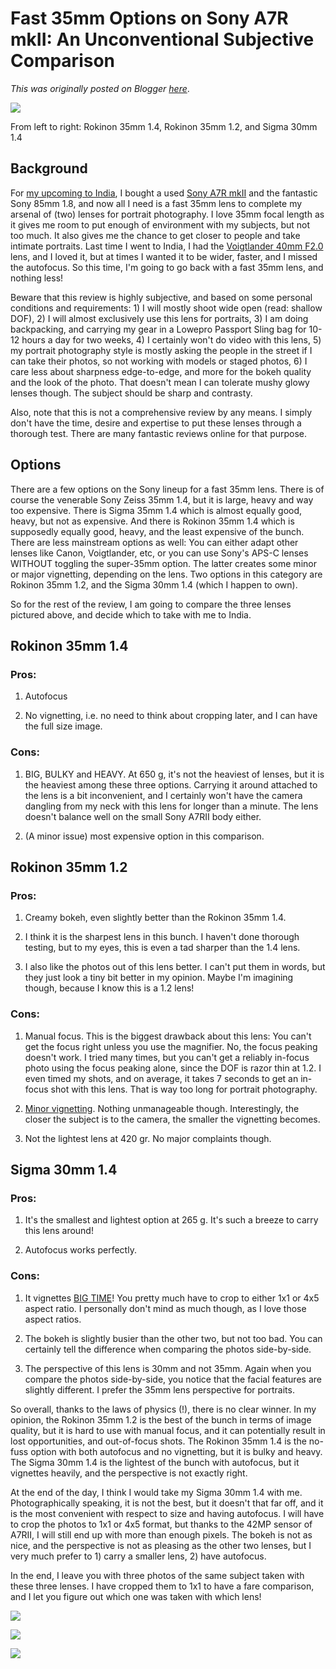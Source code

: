 # Fast 35mm Options on Sony A7R mkII: An Unconventional Subjective Comparison

*This was originally posted on Blogger [here](https://photopensieve.blogspot.com/2018/10/fast-35mm-options-on-sony-a7r-mkii.html)*.

![](https://blogger.googleusercontent.com/img/b/R29vZ2xl/AVvXsEjVotHkCqN-qGvs8OwrGq-RGKyq-EkNe_srOGucJuSgVkx7rtas5CRQggKmBZCatIYqlIMB3vI3VXxqU4Y2EEm2rAmKVUYIFuy6e-IxO_ofr14GVKNRg42unxaHGt8pGwZEAzTvXNYvuXbO/s640/IMG_4217.JPG)

From left to right: Rokinon 35mm 1.4, Rokinon 35mm 1.2, and Sigma 30mm 1.4


## Background

For [my upcoming to India](https://photopensieve.blogspot.com/2018/09/were-going-back-to-india.html), I bought a used [Sony A7R mkII](https://photopensieve.blogspot.com/2018/09/gear-update.html) and the fantastic Sony 85mm 1.8, and now all I need is a fast 35mm lens to complete my arsenal of (two) lenses for portrait photography. I love 35mm focal length as it gives me room to put enough of environment with my subjects, but not too much. It also gives me the chance to get closer to people and take intimate portraits. Last time I went to India, I had the [Voigtlander 40mm F2.0](https://www.flickr.com/photos/8413680@N08/sets/72157702187722144) lens, and I loved it, but at times I wanted it to be wider, faster, and I missed the autofocus. So this time, I'm going to go back with a fast 35mm lens, and nothing less!

Beware that this review is highly subjective, and based on some personal conditions and requirements: 1) I will mostly shoot wide open (read: shallow DOF), 2) I will almost exclusively use this lens for portraits, 3) I am doing backpacking, and carrying my gear in a Lowepro Passport Sling bag for 10-12 hours a day for two weeks, 4) I certainly won't do video with this lens, 5) my portrait photography style is mostly asking the people in the street if I can take their photos, so not working with models or staged photos, 6) I care less about sharpness edge-to-edge, and more for the bokeh quality and the look of the photo. That doesn't mean I can tolerate mushy glowy lenses though. The subject should be sharp and contrasty.

Also, note that this is not a comprehensive review by any means. I simply don't have the time, desire and expertise to put these lenses through a thorough test. There are many fantastic reviews online for that purpose.


## Options

There are a few options on the Sony lineup for a fast 35mm lens. There is of course the venerable Sony Zeiss 35mm 1.4, but it is large, heavy and way too expensive. There is Sigma 35mm 1.4 which is almost equally good, heavy, but not as expensive. And there is Rokinon 35mm 1.4 which is supposedly equally good, heavy, and the least expensive of the bunch. There are less mainstream options as well: You can either adapt other lenses like Canon, Voigtlander, etc, or you can use Sony's APS-C lenses WITHOUT toggling the super-35mm option. The latter creates some minor or major vignetting, depending on the lens. Two options in this category are Rokinon 35mm 1.2, and the Sigma 30mm 1.4 (which I happen to own). 

So for the rest of the review, I am going to compare the three lenses pictured above, and decide which to take with me to India.


## Rokinon 35mm 1.4

### Pros:

1. Autofocus

2. No vignetting, i.e. no need to think about cropping later, and I can have the full size image.

### Cons:

1. BIG, BULKY and HEAVY. At 650 g, it's not the heaviest of lenses, but it is the heaviest among these three options. Carrying it around attached to the lens is a bit inconvenient, and I certainly won't have the camera dangling from my neck with this lens for longer than a minute. The lens doesn't balance well on the small Sony A7RII body either.

2. (A minor issue) most expensive option in this comparison.



## Rokinon 35mm 1.2

### Pros:

1. Creamy bokeh, even slightly better than the Rokinon 35mm 1.4.

2. I think it is the sharpest lens in this bunch. I haven't done thorough testing, but to my eyes, this is even a tad sharper than the 1.4 lens.

3. I also like the photos out of this lens better. I can't put them in words, but they just look a tiny bit better in my opinion. Maybe I'm imagining though, because I know this is a 1.2 lens!

### Cons:

1. Manual focus. This is the biggest drawback about this lens: You can't get the focus right unless you use the magnifier. No, the focus peaking doesn't work. I tried many times, but you can't get a reliably in-focus photo using the focus peaking alone, since the DOF is razor thin at 1.2. I even timed my shots, and on average, it takes 7 seconds to get an in-focus shot with this lens. That is way too long for portrait photography.

2. [Minor vignetting](https://www.flickr.com/photos/simbon4o/sets/72157682052435930). Nothing unmanageable though. Interestingly, the closer the subject is to the camera, the smaller the vignetting becomes.

3. Not the lightest lens at 420 gr. No major complaints though.



## Sigma 30mm 1.4

### Pros:

1. It's the smallest and lightest option at 265 g. It's such a breeze to carry this lens around!

2. Autofocus works perfectly.

### Cons:

1. It vignettes [BIG TIME](https://www.youtube.com/watch?v=F5echPTFQxw\&vl)! You pretty much have to crop to either 1x1 or 4x5 aspect ratio. I personally don't mind as much though, as I love those aspect ratios.

2. The bokeh is slightly busier than the other two, but not too bad. You can certainly tell the difference when comparing the photos side-by-side.

3. The perspective of this lens is 30mm and not 35mm. Again when you compare the photos side-by-side, you notice that the facial features are slightly different. I prefer the 35mm lens perspective for portraits.

So overall, thanks to the laws of physics (!), there is no clear winner. In my opinion, the Rokinon 35mm 1.2 is the best of the bunch in terms of image quality, but it is hard to use with manual focus, and it can potentially result in lost opportunities, and out-of-focus shots. The Rokinon 35mm 1.4 is the no-fuss option with both autofocus and no vignetting, but it is bulky and heavy. The Sigma 30mm 1.4 is the lightest of the bunch with autofocus, but it vignettes heavily, and the perspective is not exactly right.

At the end of the day, I think I would take my Sigma 30mm 1.4 with me. Photographically speaking, it is not the best, but it doesn't that far off, and it is the most convenient with respect to size and having autofocus. I will have to crop the photos to 1x1 or 4x5 format, but thanks to the 42MP sensor of A7RII, I will still end up with more than enough pixels. The bokeh is not as nice, and the perspective is not as pleasing as the other two lenses, but I very much prefer to 1) carry a smaller lens, 2) have autofocus.

In the end, I leave you with three photos of the same subject taken with these three lenses. I have cropped them to 1x1 to have a fare comparison, and I let you figure out which one was taken with which lens!

![](https://blogger.googleusercontent.com/img/b/R29vZ2xl/AVvXsEidBbipAVnRzzQaVRY187R4HrbTPzvzkLJ2I9s3A-2GKYq0iA0Jr_yyQmg2I0wJRAl2xCk1JeXozyQNfCQqrg9qg5lVTBSUSNUc6Do5Jxq0TzHtavS8QWk7aDchdM2ihjipds8M2R-KeSDd/s640/DSC06508.jpg)

![](https://blogger.googleusercontent.com/img/b/R29vZ2xl/AVvXsEhVkegAGA_LTHPdNMqG7_xBN67t2CT5DwA3jMoEwcpjO_3j62LwIiXE0DmX7YyAPdqsIiKEOAb3qpFeV2GGkzLxjPSB7Zkot9jPvPs-gAs4J8KYUEpyURT1vqvQrC7LFCvH_J504LL5Peec/s640/DSC06509.jpg)

![](https://blogger.googleusercontent.com/img/b/R29vZ2xl/AVvXsEgYIkPEYarlo_L8U2-Fh_8lrKgvbpzIAy5TkaurMuVk-oikD0KVXDRXYp7rRM1nx3UdipOjikhDX4hXJNYyYuYuuffqCPCzMkmWUEZlLZ8On48-Ue1DiJ-SeVfBkjZ1itmlX-stDep49teh/s640/DSC06511.jpg)